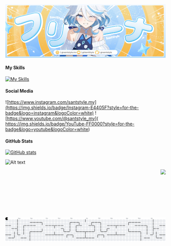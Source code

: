 
![SantStyle](/amv/20250602_091456.jpg)
#### My Skills
[![My Skills](https://skillicons.dev/icons?i=html,css,js)](https://skillicons.dev)
#### Social Media
![https://www.instagram.com/santstyle.mv](https://img.shields.io/badge/Instagram-E4405F?style=for-the-badge&logo=instagram&logoColor=white) ![https://www.youtube.com/@santstyle_mv](  https://img.shields.io/badge/YouTube-FF0000?style=for-the-badge&logo=youtube&logoColor=white)

#### GitHub Stats
[![GitHub stats](https://github-readme-stats.vercel.app/api?username=santstyle)](https://github.com/anuraghazra/github-readme-stats)

![Alt text](https://spotify-recently-played-readme.vercel.app/api?user=31mj3k6dutsnojjunsgxdkdn4ouq)

<img align="right" height="150" src="https://i.imgflip.com/65efzo.gif"  />

<picture>
  <source media="(prefers-color-scheme: dark)" srcset="https://raw.githubusercontent.com/santstyle/santstyle/output/pacman-contribution-graph-dark.svg">
  <source media="(prefers-color-scheme: light)" srcset="https://raw.githubusercontent.com/santstyle/santstyle/output/pacman-contribution-graph.svg">
  <img alt="pacman contribution graph" src="https://raw.githubusercontent.com/santstyle/santstyle/output/pacman-contribution-graph.svg">
</picture>

<div align="center">

